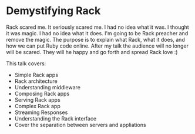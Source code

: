 # Demystifying Rack

Rack scared me. It seriously scared me. I had no idea what it was. I
thought it was magic. I had no idea what it does. I'm going to be Rack
preacher and remove the magic. The purpose is to explain what Rack, what
it does, and how we can put Ruby code online. After my talk the audience
will no longer will be scared. They will he happy and go forth and
spread Rack love :)

This talk covers:

* Simple Rack apps
* Rack architecture
* Understanding middleware
* Composing Rack apps
* Serving Rack apps
* Complex Rack app
* Streaming Responses
* Understanding the Rack interface
* Cover the separation between servers and appliations
